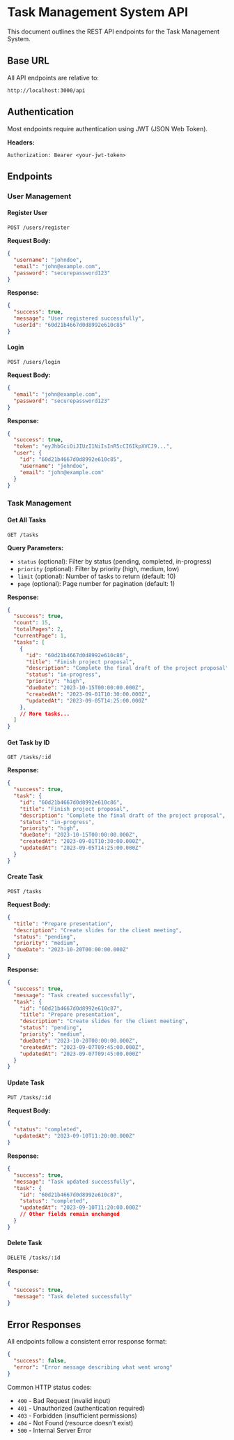 # Task Management System API

This document outlines the REST API endpoints for the Task Management System.

## Base URL

All API endpoints are relative to:

```
http://localhost:3000/api
```

## Authentication

Most endpoints require authentication using JWT (JSON Web Token).

**Headers:**
```
Authorization: Bearer <your-jwt-token>
```

## Endpoints

### User Management

#### Register User

```
POST /users/register
```

**Request Body:**
```json
{
  "username": "johndoe",
  "email": "john@example.com",
  "password": "securepassword123"
}
```

**Response:**
```json
{
  "success": true,
  "message": "User registered successfully",
  "userId": "60d21b4667d0d8992e610c85"
}
```

#### Login

```
POST /users/login
```

**Request Body:**
```json
{
  "email": "john@example.com",
  "password": "securepassword123"
}
```

**Response:**
```json
{
  "success": true,
  "token": "eyJhbGciOiJIUzI1NiIsInR5cCI6IkpXVCJ9...",
  "user": {
    "id": "60d21b4667d0d8992e610c85",
    "username": "johndoe",
    "email": "john@example.com"
  }
}
```

### Task Management

#### Get All Tasks

```
GET /tasks
```

**Query Parameters:**
- `status` (optional): Filter by status (pending, completed, in-progress)
- `priority` (optional): Filter by priority (high, medium, low)
- `limit` (optional): Number of tasks to return (default: 10)
- `page` (optional): Page number for pagination (default: 1)

**Response:**
```json
{
  "success": true,
  "count": 15,
  "totalPages": 2,
  "currentPage": 1,
  "tasks": [
    {
      "id": "60d21b4667d0d8992e610c86",
      "title": "Finish project proposal",
      "description": "Complete the final draft of the project proposal",
      "status": "in-progress",
      "priority": "high",
      "dueDate": "2023-10-15T00:00:00.000Z",
      "createdAt": "2023-09-01T10:30:00.000Z",
      "updatedAt": "2023-09-05T14:25:00.000Z"
    },
    // More tasks...
  ]
}
```

#### Get Task by ID

```
GET /tasks/:id
```

**Response:**
```json
{
  "success": true,
  "task": {
    "id": "60d21b4667d0d8992e610c86",
    "title": "Finish project proposal",
    "description": "Complete the final draft of the project proposal",
    "status": "in-progress",
    "priority": "high",
    "dueDate": "2023-10-15T00:00:00.000Z",
    "createdAt": "2023-09-01T10:30:00.000Z",
    "updatedAt": "2023-09-05T14:25:00.000Z"
  }
}
```

#### Create Task

```
POST /tasks
```

**Request Body:**
```json
{
  "title": "Prepare presentation",
  "description": "Create slides for the client meeting",
  "status": "pending",
  "priority": "medium",
  "dueDate": "2023-10-20T00:00:00.000Z"
}
```

**Response:**
```json
{
  "success": true,
  "message": "Task created successfully",
  "task": {
    "id": "60d21b4667d0d8992e610c87",
    "title": "Prepare presentation",
    "description": "Create slides for the client meeting",
    "status": "pending",
    "priority": "medium",
    "dueDate": "2023-10-20T00:00:00.000Z",
    "createdAt": "2023-09-07T09:45:00.000Z",
    "updatedAt": "2023-09-07T09:45:00.000Z"
  }
}
```

#### Update Task

```
PUT /tasks/:id
```

**Request Body:**
```json
{
  "status": "completed",
  "updatedAt": "2023-09-10T11:20:00.000Z"
}
```

**Response:**
```json
{
  "success": true,
  "message": "Task updated successfully",
  "task": {
    "id": "60d21b4667d0d8992e610c87",
    "status": "completed",
    "updatedAt": "2023-09-10T11:20:00.000Z"
    // Other fields remain unchanged
  }
}
```

#### Delete Task

```
DELETE /tasks/:id
```

**Response:**
```json
{
  "success": true,
  "message": "Task deleted successfully"
}
```

## Error Responses

All endpoints follow a consistent error response format:

```json
{
  "success": false,
  "error": "Error message describing what went wrong"
}
```

Common HTTP status codes:
- `400` - Bad Request (invalid input)
- `401` - Unauthorized (authentication required)
- `403` - Forbidden (insufficient permissions)
- `404` - Not Found (resource doesn't exist)
- `500` - Internal Server Error 